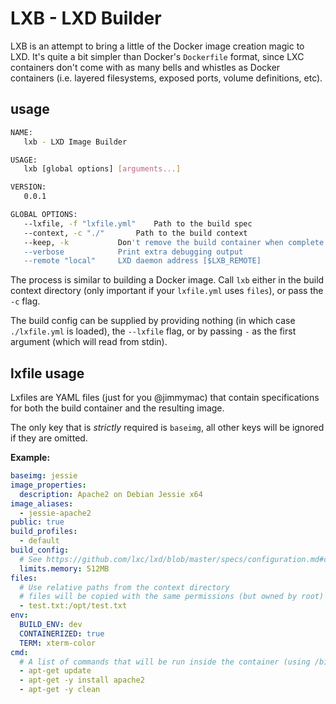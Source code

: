 # LXB - **LX**D **B**uilder

LXB is an attempt to bring a little of the Docker image creation magic to LXD. It's quite a bit simpler than Docker's `Dockerfile` format, since LXC containers don't come with as many bells and whistles as Docker containers (i.e. layered filesystems, exposed ports, volume definitions, etc).

## usage
```bash
NAME:
   lxb - LXD Image Builder

USAGE:
   lxb [global options] [arguments...]

VERSION:
   0.0.1

GLOBAL OPTIONS:
   --lxfile, -f "lxfile.yml"	Path to the build spec
   --context, -c "./"		Path to the build context
   --keep, -k			Don't remove the build container when complete
   --verbose			Print extra debugging output
   --remote "local"		LXD daemon address [$LXB_REMOTE]
```
The process is similar to building a Docker image. Call `lxb` either in the build context directory (only important if your `lxfile.yml` uses `files`), or pass the `-c` flag.

The build config can be supplied by providing nothing (in which case `./lxfile.yml` is loaded), the `--lxfile` flag, or by passing `-` as the first argument (which will read from stdin).

## lxfile usage
Lxfiles are YAML files (just for you @jimmymac) that contain specifications for both the build container and the resulting image.

The only key that is _strictly_ required is `baseimg`, all other keys will be ignored if they are omitted.

**Example:**

```yaml
baseimg: jessie
image_properties:
  description: Apache2 on Debian Jessie x64
image_aliases:
  - jessie-apache2
public: true
build_profiles:
  - default
build_config:
  # See https://github.com/lxc/lxd/blob/master/specs/configuration.md#container-configuration
  limits.memory: 512MB
files:
  # Use relative paths from the context directory
  # files will be copied with the same permissions (but owned by root)
  - test.txt:/opt/test.txt
env:
  BUILD_ENV: dev
  CONTAINERIZED: true
  TERM: xterm-color
cmd:
  # A list of commands that will be run inside the container (using /bin/sh)
  - apt-get update
  - apt-get -y install apache2
  - apt-get -y clean
```